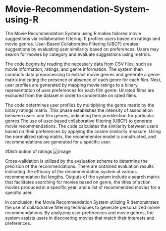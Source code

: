 # Movie-Recommendation-System-using-R
The Movie Recommendation System using R makes tailored movie suggestions via collaborative filtering. It profiles users based on ratings and movie genres. User-Based Collaborative Filtering (UBCF) creates suggestions by evaluating user similarity based on preferences. Users may search for movies by category and evaluate suggestions using metrics. 

The code begins by reading the necessary data from CSV files, such as movie information, ratings, and genre information. The system then conducts data preprocessing to extract movie genres and generate a genre matrix indicating the presence or absence of each genre for each film. Next, user profiles are generated by mapping movie ratings to a binary representation of user preferences for each film genre. Unrated films are excluded from the dataset in order to concentrate on rated films.

The code determines user profiles by multiplying the genre matrix by the binary ratings matrix. This phase establishes the intensity of association between users and film genres, indicating their predilection for particular genres.The use of user-based collaborative filtering (UBCF) to generate movie recommendations. The code calculates the similarity between users based on their preferences by applying the cosine similarity measure. Using the normalized rating matrix, the recommender model is constructed, and recommendations are generated for a specific user.

#Distribution of ratings
![image](https://github.com/ManoharVit/Movie-Recommendation-System-using-R/assets/50493896/eaa7bfc3-c597-447d-bd2c-6e05b559d71f)

Cross-validation is utilized by the evaluation scheme to determine the precision of the recommendations. There are obtained evaluation results indicating the efficacy of the recommendation system at various recommendation list lengths. Outputs of the system include a search matrix that facilitates searching for movies based on genre, the titles of action movies produced in a specific year, and a list of recommended movies for a specific user.

In conclusion, the Movie Recommendation System utilizing R demonstrates the use of collaborative filtering techniques to generate personalized movie recommendations. By analyzing user preferences and movie genres, the system assists users in discovering movies that match their interests and preferences.
